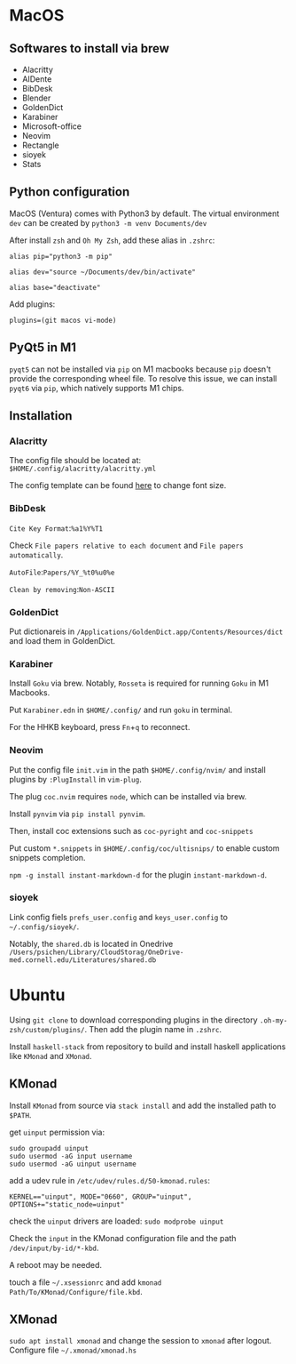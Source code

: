 # MacOS #

## Softwares to install via brew ##
* Alacritty
* AIDente
* BibDesk
* Blender
* GoldenDict
* Karabiner
* Microsoft-office
* Neovim
* Rectangle
* sioyek
* Stats

## Python configuration ##
MacOS (Ventura) comes with Python3 by default. The virtual environment `dev` can be created by `python3 -m venv Documents/dev`

After install `zsh` and `Oh My Zsh`, add these alias in `.zshrc`:

`alias pip="python3 -m pip"`

`alias dev="source ~/Documents/dev/bin/activate"`

`alias base="deactivate"`

Add plugins:

`plugins=(git macos vi-mode)`

## PyQt5 in M1 ##

`pyqt5` can not be installed via `pip` on M1 macbooks because `pip` doesn't provide the corresponding wheel file. To resolve this issue, we can install `pyqt6` via `pip`, which natively supports M1 chips.

## Installation ##

### Alacritty ###
The config file should be located at:
`$HOME/.config/alacritty/alacritty.yml`

The config template can be found [here](https://github.com/alacritty/alacritty/releases) to change font size.

### BibDesk ###

`Cite Key Format`:`%a1%Y%T1`

Check `File papers relative to each document` and `File papers automatically`.

`AutoFile`:`Papers/%Y_%t0%u0%e`

`Clean by removing`:`Non-ASCII`

### GoldenDict ###
Put dictionareis in `/Applications/GoldenDict.app/Contents/Resources/dict` and load them in GoldenDict.

### Karabiner ###
Install `Goku` via brew. Notably, `Rosseta` is required for running `Goku` in M1 Macbooks.

Put `Karabiner.edn` in `$HOME/.config/` and run `goku` in terminal.

For the HHKB keyboard, press `Fn`+`q` to reconnect.

### Neovim ###

Put the config file `init.vim` in the path `$HOME/.config/nvim/` and install plugins by `:PlugInstall` in `vim-plug`.

The plug `coc.nvim` requires `node`, which can be installed via brew.

Install `pynvim` via `pip install pynvim`.

Then, install coc extensions such as `coc-pyright` and `coc-snippets`

Put custom `*.snippets` in `$HOME/.config/coc/ultisnips/` to enable custom snippets completion.

`npm -g install instant-markdown-d` for the plugin `instant-markdown-d`.

### sioyek ###

Link config fiels `prefs_user.config` and `keys_user.config` to `~/.config/sioyek/`.

Notably, the `shared.db` is located in Onedrive `/Users/psichen/Library/CloudStorag/OneDrive-med.cornell.edu/Literatures/shared.db`

# Ubuntu #

Using `git clone` to download corresponding plugins in the directory `.oh-my-zsh/custom/plugins/`. Then add the plugin name in `.zshrc`.

Install `haskell-stack` from repository to build and install haskell applications like `KMonad` and `XMonad`.

## KMonad ##
Install `KMonad` from source via `stack install` and add the installed path to `$PATH`.

get `uinput` permission via:
```
sudo groupadd uinput
sudo usermod -aG input username
sudo usermod -aG uinput username
```

add a udev rule in `/etc/udev/rules.d/50-kmonad.rules`:
```
KERNEL=="uinput", MODE="0660", GROUP="uinput", OPTIONS+="static_node=uinput"
```

check the `uinput` drivers are loaded: `sudo modprobe uinput`

Check the `input` in the KMonad configuration file and the path `/dev/input/by-id/*-kbd`.

A reboot may be needed.

touch a file `~/.xsessionrc` and add `kmonad Path/To/KMonad/Configure/file.kbd`.

## XMonad ##
`sudo apt install xmonad` and change the session to `xmonad` after logout.
Configure file `~/.xmonad/xmonad.hs`
